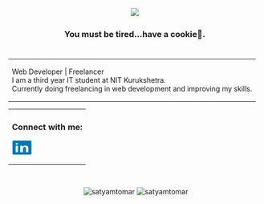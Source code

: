 <p align='center'><img  src='https://media.giphy.com/media/PkSHEWBqHKBt0R48rL/giphy.gif'></p>
<h3 align="center">You must be tired...have a cookie🍪.</h3>
<h1></h1>
<table align='center'>
<td>
<p >Web Developer | Freelancer<br>
I am a third year IT student at NIT Kurukshetra.<br>
Currently doing freelancing in web development and improving my skills.<br>
</p>
</td>
</table>

<table>
<td>
<h3 align="left">Connect with me:</h3>
<p align="left">
<a href="https://linkedin.com/in/satyam-tomar-0873a91b0" target="blank"><img align="center" src="./img/ic_linkedin.svg" alt="satyam-tomar-0873a91b0" height="30" width="40" /></a>
</p>
</td>
</table>
<br>
<p align="center">&nbsp;<img width='49%' src="https://github-readme-stats.vercel.app/api?username=satyamtomar&show_icons=true&locale=en&theme=algolia" alt="satyamtomar" />
<img width='49%'  src="https://github-readme-streak-stats.herokuapp.com/?user=satyamtomar&&theme=algolia" alt="satyamtomar" /></p>
<br>
<p align="center"></p>
